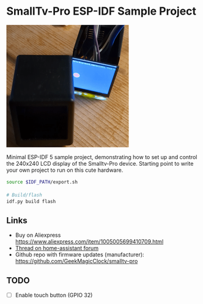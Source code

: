 # SmallTv-Pro ESP-IDF Sample Project

![Demo](demo.gif)

Minimal ESP-IDF 5 sample project, demonstrating how to set up and control the 240x240 LCD display of the Smalltv-Pro device.
Starting point to write your own project to run on this cute hardware.

```bash
source $IDF_PATH/export.sh

# Build/flash
idf.py build flash
```

## Links

- Buy on Aliexpress https://www.aliexpress.com/item/1005005699410709.html
- [Thread on home-assistant forum](https://community.home-assistant.io/t/installing-esphome-on-geekmagic-smart-weather-clock-smalltv-pro/618029)
- Github repo with firmware updates (manufacturer): https://github.com/GeekMagicClock/smalltv-pro

## TODO

- [ ] Enable touch button (GPIO 32)
